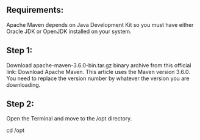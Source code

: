 ## Requirements:
Apache Maven depends on Java Development Kit so you must have either Oracle JDK or OpenJDK installed on your system. 


## Step 1:
Download apache-maven-3.6.0-bin.tar.gz binary archive from this official link: Download Apache Maven. This article uses the Maven version 3.6.0. You need to replace the version number by whatever the version you are downloading.

## Step 2:
Open the Terminal and move to the /opt directory.

cd /opt
